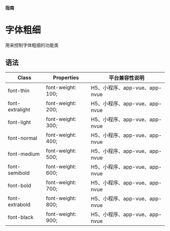 #### <span class="text-lg text-gray-500 font-normal">指南</span>

<div class="w-screen"></div>

# 字体粗细
<a-typography-text>
    用来控制字体粗细的功能类
</a-typography-text>

<CssPrefix />

## 语法
| Class | Properties | 平台兼容性说明
| --- | --- | ---
| <a-link status="success">font-thin</a-link> | <a-link>font-weight: 100;</a-link><br/> | H5、小程序、app-vue、app-nvue
| <a-link status="success">font-extralight</a-link> | <a-link>font-weight: 200;</a-link><br/> | H5、小程序、app-vue、app-nvue
| <a-link status="success">font-light</a-link> | <a-link>font-weight: 300;</a-link><br/> | H5、小程序、app-vue、app-nvue
| <a-link status="success">font-normal</a-link> | <a-link>font-weight: 400;</a-link><br/> | H5、小程序、app-vue、app-nvue
| <a-link status="success">font-medium</a-link> | <a-link>font-weight: 500;</a-link><br/> | H5、小程序、app-vue、app-nvue
| <a-link status="success">font-semibold</a-link> | <a-link>font-weight: 600;</a-link><br/> | H5、小程序、app-vue、app-nvue
| <a-link status="success">font-bold</a-link> | <a-link>font-weight: 700;</a-link><br/> | H5、小程序、app-vue、app-nvue
| <a-link status="success">font-extrabold</a-link> | <a-link>font-weight: 800;</a-link><br/> | H5、小程序、app-vue、app-nvue
| <a-link status="success">font-black</a-link> | <a-link>font-weight: 900;</a-link><br/> | H5、小程序、app-vue、app-nvue